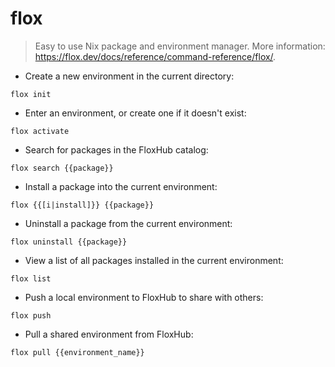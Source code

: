 # flox

> Easy to use Nix package and environment manager.
> More information: <https://flox.dev/docs/reference/command-reference/flox/>.

- Create a new environment in the current directory:

`flox init`

- Enter an environment, or create one if it doesn't exist:

`flox activate`

- Search for packages in the FloxHub catalog:

`flox search {{package}}`

- Install a package into the current environment:

`flox {{[i|install]}} {{package}}`

- Uninstall a package from the current environment:

`flox uninstall {{package}}`

- View a list of all packages installed in the current environment:

`flox list`

- Push a local environment to FloxHub to share with others:

`flox push`

- Pull a shared environment from FloxHub:

`flox pull {{environment_name}}`
